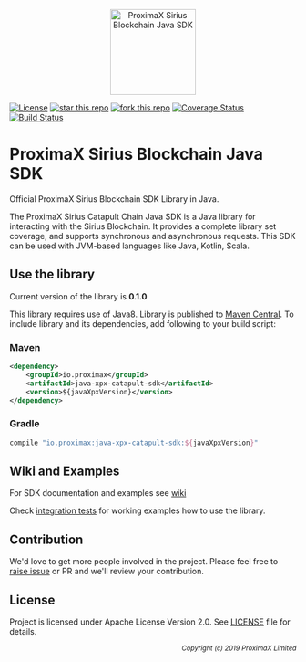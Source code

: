 <p align="center"><a href="https://github.com/proximax-storage" target="_blank"><img width="150" src="https://github.com/proximax-storage/java-xpx-catapult-sdk/raw/master/docs/images/logo.jpg" alt="ProximaX Sirius Blockchain Java SDK"></a></p>

[![License](https://img.shields.io/badge/License-Apache%202.0-blue.svg)](https://opensource.org/licenses/Apache-2.0)
[![star this repo](http://githubbadges.com/star.svg?user=proximax-storage&repo=java-xpx-catapult-sdk&style=flat)](https://github.com/proximax-storage/java-xpx-catapult-sdk)
[![fork this repo](http://githubbadges.com/fork.svg?user=proximax-storage&repo=java-xpx-catapult-sdk&style=flat)](https://github.com/proximax-storage/java-xpx-catapult-sdk/fork)
[![Coverage Status](https://coveralls.io/repos/proximax-storage/java-xpx-catapult-sdk/badge.svg)](https://coveralls.io/r/proximax-storage/java-xpx-catapult-sdk)
[![Build Status](https://travis-ci.com/proximax-storage/java-xpx-catapult-sdk.svg?branch=master)](https://travis-ci.com/proximax-storage/java-xpx-catapult-sdk)

# ProximaX Sirius Blockchain Java SDK #

Official ProximaX Sirius Blockchain SDK Library in Java.

The ProximaX Sirius Catapult Chain Java SDK is a Java library for interacting with the Sirius Blockchain. It provides a complete library set coverage, and supports synchronous and asynchronous requests. This SDK can be used with JVM-based languages like Java, Kotlin, Scala.

## Use the library ##

Current version of the library is <b>0.1.0</b>

This library requires use of Java8. Library is published to [Maven Central](https://search.maven.org/). To include library and its dependencies, add following to your build script:

### Maven ###

```xml
<dependency>
    <groupId>io.proximax</groupId>
    <artifactId>java-xpx-catapult-sdk</artifactId>
    <version>${javaXpxVersion}</version>
</dependency>
```

### Gradle ###

```gradle
compile "io.proximax:java-xpx-catapult-sdk:${javaXpxVersion}"
```

## Wiki and Examples ##

For SDK documentation and examples see [wiki](https://github.com/proximax-storage/java-xpx-catapult-sdk/wiki)

Check [integration tests](https://github.com/proximax-storage/java-xpx-catapult-sdk/tree/master/src/e2e/java/io/proximax/sdk) for working examples how to use the library.

## Contribution ##

We'd love to get more people involved in the project. Please feel free to [raise issue](https://github.com/proximax-storage/java-xpx-catapult-sdk/issues/new) or PR and we'll review your contribution.
    
## License ##

Project is licensed under Apache License Version 2.0. See [LICENSE](https://github.com/proximax-storage/java-xpx-catapult-sdk/blob/master/LICENSE) file for details.

<p align="right"><i><sub>Copyright (c) 2019 ProximaX Limited</sub></i></p>